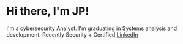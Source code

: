 <h1>Hi there, I'm JP!</h1>

I'm a cybersecurity Analyst. I'm graduating in Systems analysis and development. Recently Security + Certified
<a href="https://www.linkedin.com/in/jo%C3%A3o-paulo-41a195244/">LinkedIn</a><br>

